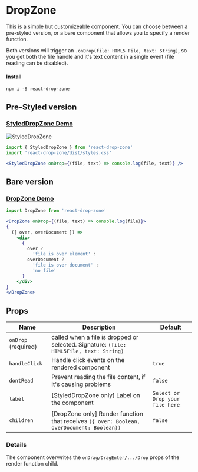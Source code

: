 # DropZone

This is a simple but customizeable component. You can choose between a
pre-styled version, or a bare component that allows you to specify a render
function.

Both versions will trigger an `.onDrop(file: HTML5 File, text: String)`, so you
get both the file handle and it's text content in a single event (file reading
can be disabled).

#### Install

`npm i -S react-drop-zone`


## Pre-Styled version

### [StyledDropZone Demo](https://stackblitz.com/edit/react-styled-drop-zone-demo)

![StyledDropZone](https://raw.github.com/romgrk/react-drop-zone/master/static/styled-drop-zone.png)

```jsx
import { StyledDropZone } from 'react-drop-zone'
import 'react-drop-zone/dist/styles.css'

<StyledDropZone onDrop={(file, text) => console.log(file, text)} />
```


## Bare version

### [DropZone Demo](https://stackblitz.com/edit/react-drop-zone-demo)

```jsx
import DropZone from 'react-drop-zone'

<DropZone onDrop={(file, text) => console.log(file)}>
{
  ({ over, overDocument }) =>
    <div>
      {
        over ?
          'file is over element' :
        overDocument ?
          'file is over document' :
          'no file'
      }
    </div>
}
</DropZone>
```


## Props

| Name | Description | Default |
| --- | --- | --- |
| `onDrop` (required) | called when a file is dropped or selected. Signature: `(file: HTML5File, text: String)` | |
| `handleClick` | Handle click events on the rendered component | `true` |
| `dontRead` | Prevent reading the file content, if it's causing problems | `false` |
| `label` | [StyledDropZone only] Label on the component | `Select or Drop your file here` |
| `children` | [DropZone only] Render function that receives `({ over: Boolean, overDocument: Boolean})` | `false` |


### Details

The component overwrites the `onDrag/DragEnter/.../Drop` props of the render
function child.
